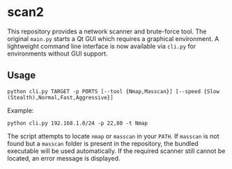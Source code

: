 # scan2

This repository provides a network scanner and brute-force tool. The original `main.py` starts a Qt GUI which requires a graphical environment. A lightweight command line interface is now available via `cli.py` for environments without GUI support.

## Usage

```
python cli.py TARGET -p PORTS [--tool {Nmap,Masscan}] [--speed {Slow (Stealth),Normal,Fast,Aggressive}]
```

Example:

```
python cli.py 192.168.1.0/24 -p 22,80 -t Nmap
```

The script attempts to locate `nmap` or `masscan` in your `PATH`. If `masscan` is not found but a `masscan` folder is present in the repository, the bundled executable will be used automatically. If the required scanner still cannot be located, an error message is displayed.

